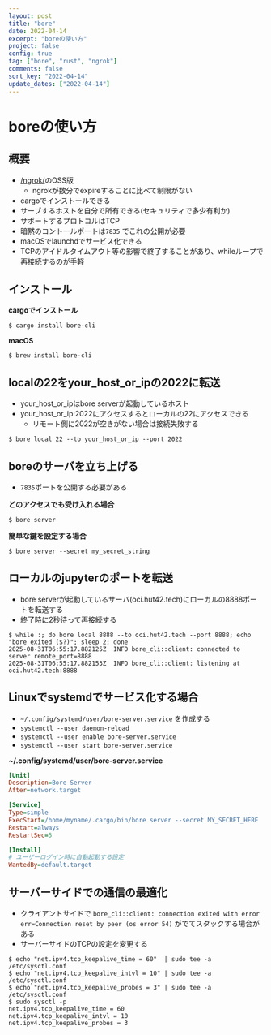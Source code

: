 ```yaml
---
layout: post
title: "bore"
date: 2022-04-14
excerpt: "boreの使い方"
project: false
config: true
tag: ["bore", "rust", "ngrok"]
comments: false
sort_key: "2022-04-14"
update_dates: ["2022-04-14"]
---
```


# boreの使い方

## 概要
 - [/ngrok/](/ngrok/)のOSS版
   - ngrokが数分でexpireすることに比べて制限がない
 - cargoでインストールできる
 - サーブするホストを自分で所有できる(セキュリティで多少有利か)
 - サポートするプロトコルはTCP
 - 暗黙のコントールポートは`7835` でこれの公開が必要
 - macOSでlaunchdでサービス化できる
 - TCPのアイドルタイムアウト等の影響で終了することがあり、whileループで再接続するのが手軽

## インストール

**cargoでインストール**
```console
$ cargo install bore-cli
```

**macOS**
```console
$ brew install bore-cli
```

## localの22をyour_host_or_ipの2022に転送
 - your_host_or_ipはbore serverが起動しているホスト
 - your_host_or_ip:2022にアクセスするとローカルの22にアクセスできる
   - リモート側に2022が空きがない場合は接続失敗する

```console
$ bore local 22 --to your_host_or_ip --port 2022
```

## boreのサーバを立ち上げる
 - `7835`ポートを公開する必要がある

**どのアクセスでも受け入れる場合**  
```console
$ bore server 
```

**簡単な鍵を設定する場合**  
```console
$ bore server --secret my_secret_string
```

## ローカルのjupyterのポートを転送
 - bore serverが起動しているサーバ(oci.hut42.tech)にローカルの8888ポートを転送する
 - 終了時に2秒待って再接続する

```console
$ while :; do bore local 8888 --to oci.hut42.tech --port 8888; echo "bore exited ($?)"; sleep 2; done
2025-08-31T06:55:17.882125Z  INFO bore_cli::client: connected to server remote_port=8888
2025-08-31T06:55:17.882153Z  INFO bore_cli::client: listening at oci.hut42.tech:8888
```

## Linuxでsystemdでサービス化する場合
 - `~/.config/systemd/user/bore-server.service` を作成する
 - `systemctl --user daemon-reload`
 - `systemctl --user enable bore-server.service`
 - `systemctl --user start bore-server.service`

**~/.config/systemd/user/bore-server.service**
```ini
[Unit]
Description=Bore Server
After=network.target

[Service]
Type=simple
ExecStart=/home/myname/.cargo/bin/bore server --secret MY_SECRET_HERE
Restart=always
RestartSec=5

[Install]
# ユーザーログイン時に自動起動する設定
WantedBy=default.target
```

## サーバーサイドでの通信の最適化
 - クライアントサイドで `bore_cli::client: connection exited with error err=Connection reset by peer (os error 54)` がでてスタックする場合がある
 - サーバーサイドのTCPの設定を変更する

```console
$ echo "net.ipv4.tcp_keepalive_time = 60"  | sudo tee -a /etc/sysctl.conf
$ echo "net.ipv4.tcp_keepalive_intvl = 10" | sudo tee -a /etc/sysctl.conf
$ echo "net.ipv4.tcp_keepalive_probes = 3" | sudo tee -a /etc/sysctl.conf
$ sudo sysctl -p
net.ipv4.tcp_keepalive_time = 60
net.ipv4.tcp_keepalive_intvl = 10
net.ipv4.tcp_keepalive_probes = 3
```
